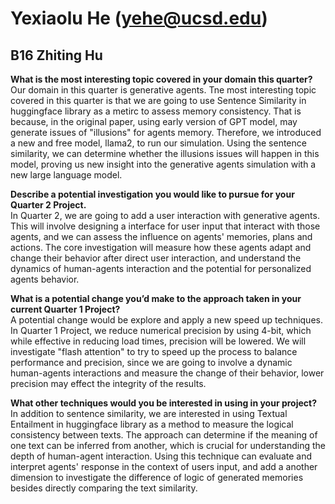 # Yexiaolu He (yehe@ucsd.edu)
## B16 Zhiting Hu

**What is the most interesting topic covered in your domain this quarter?**  
Our domain in this quarter is generative agents. Tne most interesting topic covered in this quarter is that we are going to use Sentence Similarity in huggingface library 
as a metirc to assess memory consistency. That is because, in the original paper, using early version of GPT model, may generate issues of "illusions" for agents memory. 
Therefore, we introduced a new and free model, llama2, to run our simulation. Using the sentence similarity, we can determine whether the illusions issues will happen in this model, 
proving us new insight into the generative agents simulation with a new large language model.

**Describe a potential investigation you would like to pursue for your Quarter 2 Project.**  
In Quarter 2, we are going to add a user interaction with generative agents. This will involve designing a interface for user input that interact with those agents, and we can
assess the influence on agents' memories, plans and actions. The core investigation will measure how these agents adapt and change their behavior after direct user interaction, and
understand the dynamics of human-agents interaction and the potential for personalized agents behavior.

**What is a potential change you’d make to the approach taken in your current Quarter 1 Project?**  
A potential change would be explore and apply a new speed up techniques. In Quarter 1 Project, we reduce numerical precision by using 4-bit, which while effective in reducing load times, precision will be lowered. We will investigate "flash attention" to try to speed up the process to balance performance and precision, since we are going to involve a dynamic human-agents interactions and measure the change of their behavior, lower precision may effect the integrity of the results.

**What other techniques would you be interested in using in your project?**  
In addition to sentence similarity, we are interested in using Textual Entailment in huggingface library as a method to measure the logical consistency between texts. The approach
can determine if the meaning of one text can be inferred from another, which is crucial for understanding the depth of human-agent interaction. Using this technique can evaluate and
interpret agents' response in the context of users input, and add a another dimension to investigate the difference of logic of generated memories besides directly comparing 
the text similarity.

